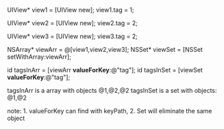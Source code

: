 UIView* view1 = [UIView new];
view1.tag = 1;

UIView* view2 = [UIView new];
view2.tag = 2;

UIView* view3 = [UIView new];
view3.tag = 2;

NSArray* viewArr = @[view1,view2,view3];
NSSet* viewSet = [NSSet setWithArray:viewArr];

id  tagsInArr = [viewArr **valueForKey**:@"tag"];
id  tagsInSet = [viewSet **valueForKey**:@"tag"];

tagsInArr is a array with objects @1,@2,@2
tagsInSet is a set  with objects:  @1,@2

note: 1. valueForKey can find with keyPath, 2. Set will eliminate the same object
